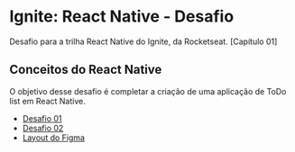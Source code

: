 # Ignite: React Native - Desafio

Desafio para a trilha React Native do Ignite, da Rocketseat. [Capítulo 01]

## Conceitos do React Native

O objetivo desse desafio é completar a criação de uma aplicação de ToDo list em React Native.  
- [Desafio 01](https://www.notion.so/Desafio-01-Conceitos-do-React-Native-424de969f3274ed5b9b49534b288a04d)  
- [Desafio 02](https://www.notion.so/Desafio-02-Adicionando-edi-o-e-alertas-800f949f3915496d8238031a8239124b#c013af10293d4b0394aea889f9ccde4e)
- [Layout do Figma](https://www.figma.com/file/VH9VkvtKt1Mt0h66EegWr8/to.do-(Ignite---React-Native---Challenge-01-01))

